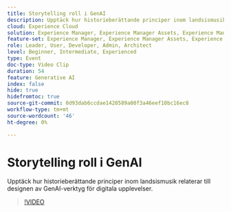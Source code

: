 ```yaml
---
title: Storytelling roll i GenAI
description: Upptäck hur historieberättande principer inom landsismusik relaterar till designen av GenAI-verktyg för digitala upplevelser.
cloud: Experience Cloud
solution: Experience Manager, Experience Manager Assets, Experience Manager Forms, Experience Manager Sites, Sensei
feature-set: Experience Manager, Experience Manager Assets, Experience Manager Forms, Experience Manager Sites
role: Leader, User, Developer, Admin, Architect
level: Beginner, Intermediate, Experienced
type: Event
doc-type: Video Clip
duration: 54
feature: Generative AI
index: false
hide: true
hidefromtoc: true
source-git-commit: 0d93dab6ccdae1420589a00f3a46eef10bc16ec8
workflow-type: tm+mt
source-wordcount: '46'
ht-degree: 0%

---
```



# Storytelling roll i GenAI

Upptäck hur historieberättande principer inom landsismusik relaterar till designen av GenAI-verktyg för digitala upplevelser.

>[!VIDEO](https://video.tv.adobe.com/v/3459229/?learn=on&enablevpops)
